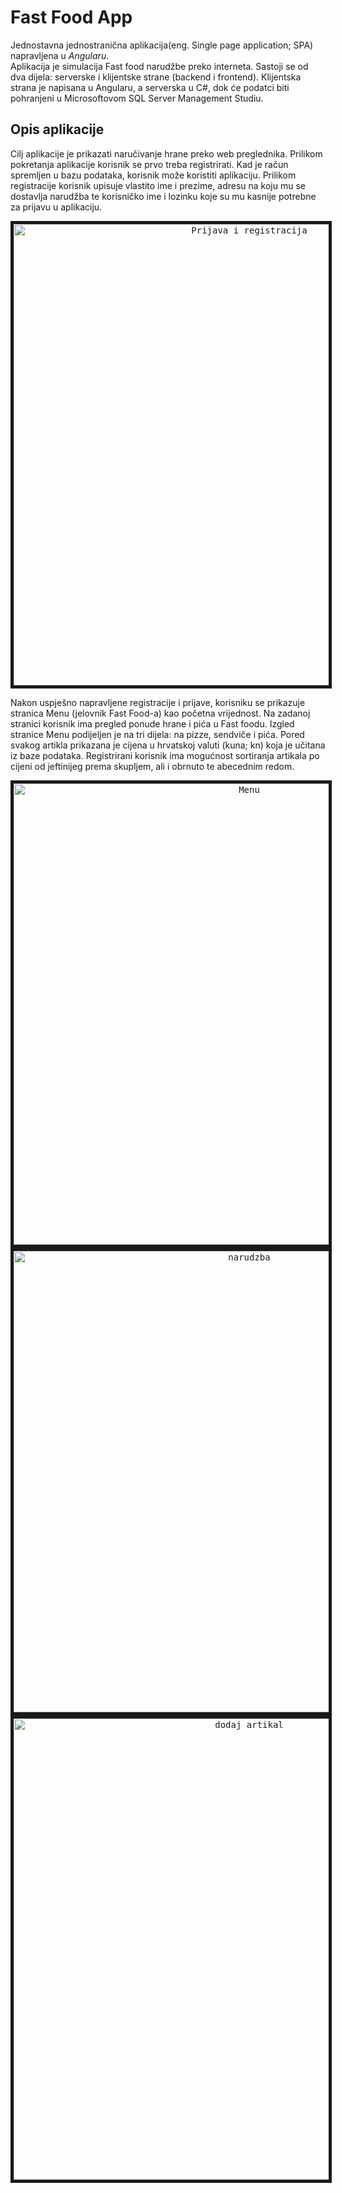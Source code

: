 # Fast Food App
Jednostavna jednostranična aplikacija(eng. Single page application; SPA) napravljena u *Angularu*.</br>
Aplikacija je simulacija Fast food narudžbe preko interneta. Sastoji se od dva dijela: serverske i klijentske strane (backend i frontend). Klijentska strana je napisana u Angularu, a serverska u C#, dok će podatci biti pohranjeni u Microsoftovom SQL Server Management Studiu. </br>
## Opis aplikacije
Cilj aplikacije je prikazati naručivanje hrane preko web preglednika. Prilikom pokretanja aplikacije korisnik se prvo treba registrirati. Kad je račun spremljen u bazu podataka, korisnik može koristiti aplikaciju. Prilikom registracije korisnik upisuje vlastito ime i prezime, adresu na koju mu se dostavlja narudžba te korisničko ime i lozinku koje su mu kasnije potrebne za prijavu u aplikaciju.
<p align="center">
  <kbd><img src="./FastFood/slike/prijava_registracija.jpg" alt="Prijava i registracija" width="738", border="5"> </kbd>
</p>
Nakon uspješno napravljene registracije i prijave, korisniku se prikazuje stranica Menu (jelovnik Fast Food-a) kao početna vrijednost. Na zadanoj stranici korisnik ima pregled ponude hrane i pića u Fast foodu. Izgled stranice Menu podijeljen je na tri dijela: na pizze, sendviče i pića. Pored svakog artikla prikazana je cijena u hrvatskoj valuti (kuna; kn) koja je učitana iz baze podataka. Registrirani korisnik ima mogućnost sortiranja artikala po cijeni od jeftinijeg prema skupljem, ali i obrnuto te abecednim redom.
<p align="center">
  <kbd><img src="./FastFood/slike/menu.png" alt="Menu" width="738", border="5> </kbd>
</p>
    U navigacijskom izborniku pri vrhu aplikacije korisnik može odabrati Menu ili Narudžba. Iako je korisniku vidljivo, jedino administrator ima pravo odabira odlaska na stranicu Ispis narudžbi. Nakon odabira narudžbe u navigacijskom izborniku otvara se stranica s raznim pogodnostima. Korisnik ima uvid u broj narudžbe koji ne može samostalno uređivati, već je nasumično odabran. Nakon toga odabire način plaćanja i isporuke narudžbe. Ima mogućnost biranja plaćanja karticom ili gotovinom te odabir dostave na vlastitu adresu ili preuzimanje narudžbe.
<p align="center">
  <kbd><img src="./FastFood/slike/izgledNarudžbe.png" alt="narudzba" width="738", border="5> </kbd>
</p>
  Zatim se pritiskom na gumb Dodaj otvara skočni prozor (eng. pop-up window) gdje se odabiru željeni artikli. Popis artikala i njihova cijena se učitava iz baze podataka. Korisnik upisuje količinu artikla kojeg ţeli naručiti. Pri odabiru željenog artikla korisnik odmah vidi budući iznos narudžbe s obzirom na upisanu količinu. Ako se ne slaže s istaknutom cijenom određenog artikla korisnik može i odustati od naručivanja pritiskom na gumb Odustani, a ako je zadovoljan s ponudom pritisnuti će gumb Dodaj.
<p align="center">
  <kbd><img src="./FastFood/slike/dodajArtikal.png" alt="dodaj artikal" width="738", border="5> </kbd>
</p>
    Nakon dodavanja svih ţeljenih artikala u košaricu korisnik vidi tablični prikaz s odabranim artiklima, količinama i cijenama, a ispod tablice ima na uvid ukupnu cijenu narudţbe. Korisniku preostaje jedino potvrditi narudžbu, što se čini pritiskom na gumb Napravi narudžbu. Međutim, uvijek postoji mogućnost greške u naručivanju pa korisnik može i obrisati određeni artikl pritiskom na crveni gumb Obriši. </br>
    Svaka provedena narudžba sprema se u bazu podataka, a jedino administratori imaju uvid u ispis svih narudžbi. Kako bi vidjeli ispis svih narudžbi u aplikacijskom dijelu administratori  trebaju pritisnuti na Ispis narudžbi u navigacijskom izborniku. Administrator ima uvid u jedinstveni broj narudžbe, odabrane načine isporuke i plaćanja te ukupan iznos same narudžbe.
 <p align="center">
  <kbd><img src="./FastFood/slike/izgledIspisaNarudzbi.png" alt="ispis narudzbi" width="738", border="5> </kbd>
</p>   
    
